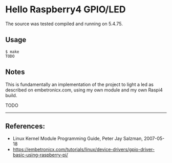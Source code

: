 # Hello Raspberry4 GPIO/LED

The source was tested compiled and running on 5.4.75.  


## Usage

```
$ make
TODO            
```


## Notes

This is fundamentally an implementation of the project to light a led as described on embetronicx.com, using my own module and my own Raspi4 build.

TODO         

---

## References:

 * Linux Kernel Module Programming Guide, Peter Jay Salzman, 2007-05-18
 * https://embetronicx.com/tutorials/linux/device-drivers/gpio-driver-basic-using-raspberry-pi/

